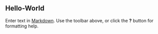 ---
---

## Hello-World

Enter text in [Markdown](http://daringfireball.net/projects/markdown/). Use the toolbar above, or click the **?** button for formatting help.
